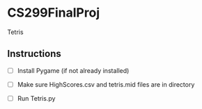 # CS299FinalProj
Tetris
## Instructions
- [ ] Install Pygame (if not already installed) 
- [ ] Make sure HighScores.csv and tetris.mid files are in directory
- [ ] Run Tetris.py


